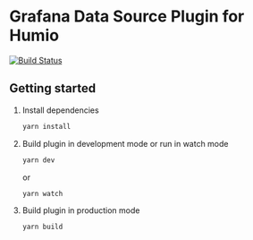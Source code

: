 # Grafana Data Source Plugin for Humio

[![Build Status](https://ci.netic.dk/api/badges/PD/grafana-humio-datasource/status.svg?ref=refs/heads/main)](https://ci.netic.dk/PD/grafana-humio-datasource)


## Getting started

1. Install dependencies

   ```bash
   yarn install
   ```

2. Build plugin in development mode or run in watch mode

   ```bash
   yarn dev
   ```

   or

   ```bash
   yarn watch
   ```

3. Build plugin in production mode

   ```bash
   yarn build
   ```
